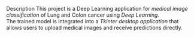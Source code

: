 Description
This project is a Deep Learning application for *medical image classification* of Lung and Colon cancer using *Deep Learning*.  
The trained model is integrated into a *Tkinter desktop application* that allows users to upload medical images and receive predictions directly.  
